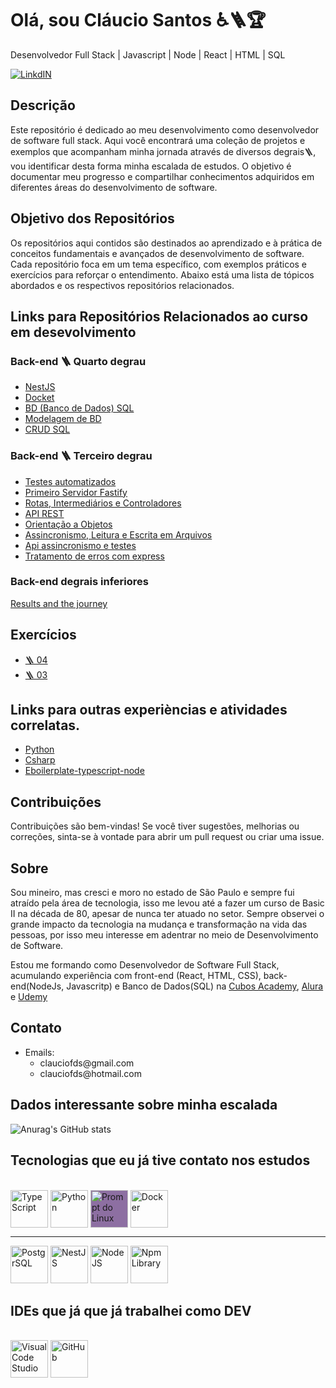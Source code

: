 # Olá, sou Cláucio Santos ♿🪜🏆

Desenvolvedor Full Stack | Javascript | Node | React | HTML | SQL

[![LinkdIN](https://img.shields.io/badge/LinkedIn-0077B5?style=for-the-badge&logo=linkedin&logoColor=white)](https://www.linkedin.com/in/claucio-f-d-dos-santos-a2b46532/)

## Descrição

Este repositório é dedicado ao meu desenvolvimento como desenvolvedor de software full stack. Aqui você encontrará uma coleção de projetos e exemplos que acompanham minha jornada através de diversos degrais🪜, vou identificar desta forma minha escalada de estudos. O objetivo é documentar meu progresso e compartilhar conhecimentos adquiridos em diferentes áreas do desenvolvimento de software.

## Objetivo dos Repositórios

Os repositórios aqui contidos são destinados ao aprendizado e à prática de conceitos fundamentais e avançados de desenvolvimento de software. Cada repositório foca em um tema específico, com exemplos práticos e exercícios para reforçar o entendimento. Abaixo está uma lista de tópicos abordados e os respectivos repositórios relacionados.

## Links para Repositórios Relacionados ao curso em desevolvimento

### Back-end 🪜 Quarto degrau
- [NestJS](https://github.com/Clauciofds/TypeScript-newJorney/tree/main/modulo_04/aulas/12-introducao-nest-js)
- [Docket](https://github.com/Clauciofds/Intruducao_Type_Script/tree/main/modulo_04/aulas/01-introducao_docker_dockerCompose)
- [BD (Banco de Dados) SQL](https://github.com/Clauciofds/TypeScript-Journey/tree/main/modulo_04/aulas/03-consulta_SQL)
- [Modelagem de BD](https://github.com/Clauciofds/Intruducao_Type_Script/tree/main/modulo_04/aulas/04-modelagem_de_dados)
- [CRUD SQL](https://github.com/Clauciofds/Intruducao_Type_Script/tree/main/modulo_04/aulas/05-crud_sql)

### Back-end 🪜 Terceiro degrau
- [Testes automatizados](https://github.com/Clauciofds/TypeScript-Journey/tree/main/modulo_03/aulas/01-testes_automatizados)
- [Primeiro Servidor Fastify](https://github.com/Clauciofds/Intruducao_Type_Script/tree/main/modulo_03/aulas/02-primeiro_servidor_fastify)
- [Rotas, Intermediários e Controladores](https://github.com/Clauciofds/Intruducao_Type_Script/tree/main/modulo_03/aulas/04-rotas_itermediaria_controladores)
- [API REST](https://github.com/Clauciofds/Intruducao_Type_Script/tree/main/modulo_03/aulas/05-api_rest)
- [Orientação a Objetos](https://github.com/Clauciofds/Intruducao_Type_Script/tree/main/modulo_03/aulas/06-orientacao_objetos)
- [Assincronismo, Leitura e Escrita em Arquivos](https://github.com/Clauciofds/Intruducao_Type_Script/tree/main/modulo_03/aulas/08-assincronismo_leteitura_escrita_arq)
- [Api assincronismo e testes](https://github.com/Clauciofds/Intruducao_Type_Script/tree/main/modulo_03/aulas/09-api_assincronismo_testes)
- [Tratamento de erros com express](https://github.com/Clauciofds/Intruducao_Type_Script/tree/main/modulo_03/aulas/10-tratamento_de_erros_heran%C3%A7a_polimorfismo)

### Back-end degrais inferiores

[Results and the journey](https://github.com/Clauciofds/TypeScript-newJorney/tree/main)


## Exercícios
- [🪜 04](https://github.com/Clauciofds/TypeScript-newJorney/tree/main/modulo_04/exercicios)
- [🪜 03](https://github.com/Clauciofds/Intruducao_Type_Script/tree/main/modulo_03/exercicios)


## Links para outras experièncias e atividades correlatas.
- [Python](https://github.com/Clauciofds/Curso_Python_Introducao)
- [Csharp](https://github.com/Clauciofds/CSharp_Intruducao)
- [Eboilerplate-typescript-node ](https://github.com/Clauciofds/boilerplate-typescript-node)



## Contribuições

Contribuições são bem-vindas! Se você tiver sugestões, melhorias ou correções, sinta-se à vontade para abrir um pull request ou criar uma issue.

## Sobre

Sou mineiro, mas cresci e moro no estado de São Paulo e sempre fui atraído pela área de tecnologia, isso me levou até a fazer um curso de Basic II na década de 80, apesar de nunca ter atuado no setor. Sempre observei o grande impacto da tecnologia na mudança e transformação na vida das pessoas, por isso meu interesse em adentrar no meio de Desenvolvimento de Software.

Estou me formando como Desenvolvedor de Software Full Stack, acumulando experiência com front-end (React, HTML, CSS), back-end(NodeJs, Javascritp) e Banco de Dados(SQL)
na [Cubos Academy](https://cubos.academy/), [Alura](https://www.alura.com.br/) e [Udemy](https://www.udemy.com/pt/)

## Contato

- Emails: 
  - <div>clauciofds@gmail.com
  - <div>clauciofds@hotmail.com





## Dados interessante sobre minha escalada

![Anurag's GitHub stats](https://github-readme-stats.vercel.app/api?username=Clauciofds&show_icons=true&theme=radical)


## Tecnologias que eu já tive contato nos estudos
<div style="display: inline_block"><br/>
  <img align="center" alt="TypeScript" width="60" height="60" title="Type Script" src="https://cdn.jsdelivr.net/gh/devicons/devicon@latest/icons/typescript/typescript-plain.svg" />
  <img align="center" alt="Python" width="60" height="60" title="Python"  src="https://cdn.jsdelivr.net/gh/devicons/devicon@latest/icons/python/python-original-wordmark.svg" />
  <img align="center" alt="Prompt do Linux" width="60" height="60"   title="Prompt Linux" style="background-color: #4169;" src="https://cdn.jsdelivr.net/gh/devicons/devicon@latest/icons/linux/linux-original.svg" /> 
  <img title="Docker" align="center" width="60" height="60"  src="https://cdn.jsdelivr.net/gh/devicons/devicon@latest/icons/docker/docker-original-wordmark.svg" />

  -------------------------------------
  <img title="PostgrSQL" aling="center" width="60" height="60" src="https://cdn.jsdelivr.net/gh/devicons/devicon@latest/icons/postgresql/postgresql-plain-wordmark.svg" />
  <img title="NestJS" aling="center" width="60" height="60" src="https://cdn.jsdelivr.net/gh/devicons/devicon@latest/icons/nestjs/nestjs-original.svg" />
  <img title="NodeJS" aling="center" width="60" height="60"  src="https://cdn.jsdelivr.net/gh/devicons/devicon@latest/icons/nodejs/nodejs-plain-wordmark.svg" />
  <img title="Npm Library" aling="center" width="60" height="60"   src="https://cdn.jsdelivr.net/gh/devicons/devicon@latest/icons/npm/npm-original-wordmark.svg" />

</div>




## IDEs que já que já trabalhei como DEV
<div style="display: inline_block"><br/>
<img align="center" alt="Visual Code Studio" width="60" height="60" title="Visual Code Studio" src="https://cdn.jsdelivr.net/gh/devicons/devicon@latest/icons/visualstudio/visualstudio-original.svg" />
<img align="center" alt="GitHub" width="60" height="60" title="Pycharm" src="https://cdn.jsdelivr.net/gh/devicons/devicon@latest/icons/pycharm/pycharm-original.svg" />
</div><br/>